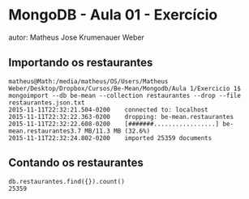 # MongoDB - Aula 01 - Exercício
autor: Matheus Jose Krumenauer Weber

## Importando os restaurantes

```
matheus@Math:/media/matheus/OS/Users/Matheus Weber/Desktop/Dropbox/Cursos/Be-Mean/Mongodb/Aula 1/Exercicio 1$ mongoimport --db be-mean --collection restaurantes --drop --file restaurantes.json.txt
2015-11-11T22:32:21.504-0200	connected to: localhost
2015-11-11T22:32:22.363-0200	dropping: be-mean.restaurantes
2015-11-11T22:32:22.608-0200	[#######.................] be-mean.restaurantes3.7 MB/11.3 MB (32.6%)
2015-11-11T22:32:24.802-0200	imported 25359 documents
```

## Contando os restaurantes

```
db.restaurantes.find({}).count()
25359
```
